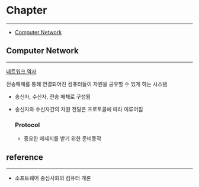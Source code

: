 # Chapter

---

- [Computer Network](#computer-network)





## Computer Network

---------

[네트워크 역사]()

전송매체를 통해 연결되어진 컴퓨터들이 자원을 공유할 수 있게 하는 시스템

- 송신자, 수신자, 전송 매체로 구성됨

- 송신자와 수신자간의 자원 전달은 프로토콜에 따라 이루어짐

  ### Protocol

  - 중요한 메세지를 받기 위한 준비동작

## reference

-----

- 소프트웨어 중심사회의 컴퓨터 개론
